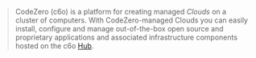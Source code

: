 > CodeZero (c6o) is a platform for creating managed *Clouds* on a cluster of computers. With CodeZero-managed Clouds you can easily install, configure and manage out-of-the-box open source and proprietary applications and associated infrastructure components hosted on the c6o [Hub]().
